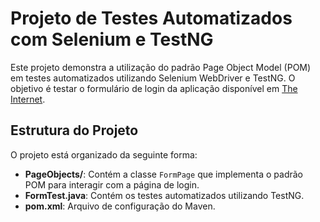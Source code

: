 # Projeto de Testes Automatizados com Selenium e TestNG

Este projeto demonstra a utilização do padrão Page Object Model (POM) em testes automatizados utilizando Selenium WebDriver e TestNG. O objetivo é testar o formulário de login da aplicação disponível em [The Internet](https://the-internet.herokuapp.com/login).

## Estrutura do Projeto

O projeto está organizado da seguinte forma:

- **PageObjects/**: Contém a classe `FormPage` que implementa o padrão POM para interagir com a página de login.
- **FormTest.java**: Contém os testes automatizados utilizando TestNG.
- **pom.xml**: Arquivo de configuração do Maven.
